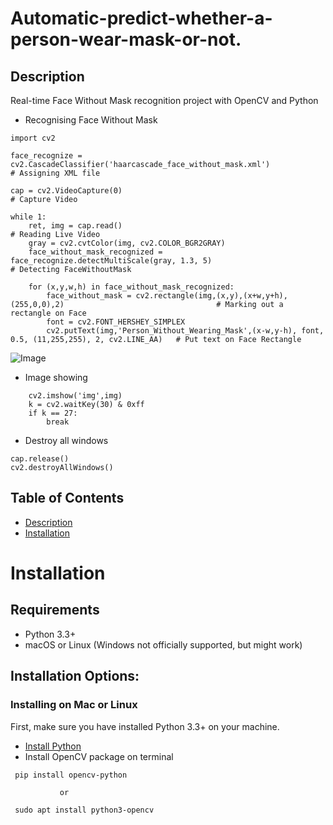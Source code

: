 # Automatic-predict-whether-a-person-wear-mask-or-not.

## Description
Real-time Face Without Mask recognition project with OpenCV and Python

* Recognising Face Without Mask
```
import cv2

face_recognize = cv2.CascadeClassifier('haarcascade_face_without_mask.xml')                                 # Assigning XML file

cap = cv2.VideoCapture(0)                                                                                   # Capture Video 

while 1: 
    ret, img = cap.read()                                                                                   # Reading Live Video
    gray = cv2.cvtColor(img, cv2.COLOR_BGR2GRAY)  
    face_without_mask_recognized = face_recognize.detectMultiScale(gray, 1.3, 5)                            # Detecting FaceWithoutMask

    for (x,y,w,h) in face_without_mask_recognized:
        face_without_mask = cv2.rectangle(img,(x,y),(x+w,y+h),(255,0,0),2)                                  # Marking out a rectangle on Face
        font = cv2.FONT_HERSHEY_SIMPLEX
        cv2.putText(img,'Person_Without_Wearing_Mask',(x-w,y-h), font, 0.5, (11,255,255), 2, cv2.LINE_AA)   # Put text on Face Rectangle 
```

![Image](https://banner2.cleanpng.com/20180629/bxv/kisspng-stock-photography-bigstock-portrait-indian-men-5b35fe828482e9.4087547415302652185428.jpg) 

* Image showing
```
    cv2.imshow('img',img)   
    k = cv2.waitKey(30) & 0xff   
    if k == 27:                 
        break
```

* Destroy all windows
```
cap.release()
cv2.destroyAllWindows()   
```

## Table of Contents
* [Description](#Description)
* [Installation](#Installation)

# Installation

## Requirements
* Python 3.3+
* macOS or Linux (Windows not officially supported, but might work)

## Installation Options:

### Installing on Mac or Linux
First, make sure you have installed Python 3.3+ on your machine.
* [Install Python](https://realpython.com/installing-python/)
* Install OpenCV package on terminal

```
 pip install opencv-python

           or

 sudo apt install python3-opencv
```
